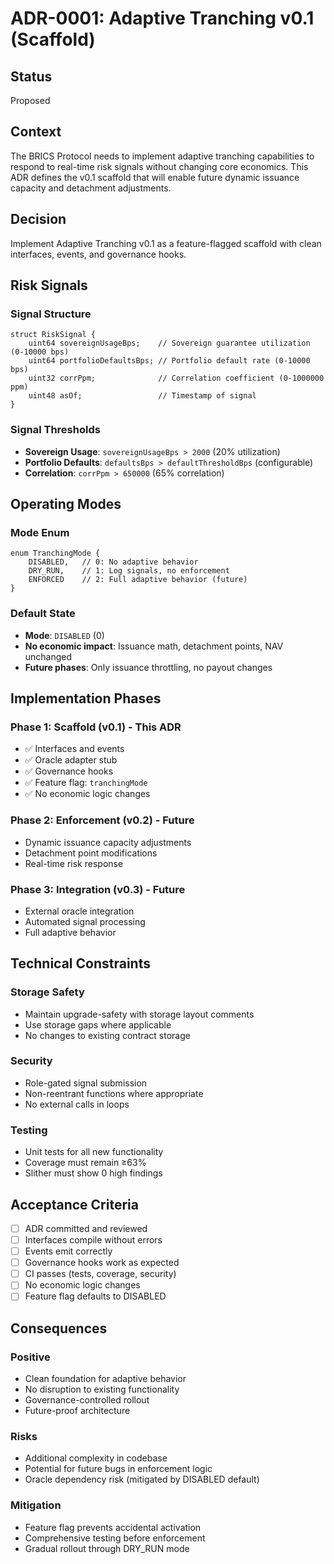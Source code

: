# ADR-0001: Adaptive Tranching v0.1 (Scaffold)

## Status
Proposed

## Context
The BRICS Protocol needs to implement adaptive tranching capabilities to respond to real-time risk signals without changing core economics. This ADR defines the v0.1 scaffold that will enable future dynamic issuance capacity and detachment adjustments.

## Decision
Implement Adaptive Tranching v0.1 as a feature-flagged scaffold with clean interfaces, events, and governance hooks.

## Risk Signals

### Signal Structure
```solidity
struct RiskSignal {
    uint64 sovereignUsageBps;    // Sovereign guarantee utilization (0-10000 bps)
    uint64 portfolioDefaultsBps; // Portfolio default rate (0-10000 bps)  
    uint32 corrPpm;              // Correlation coefficient (0-1000000 ppm)
    uint48 asOf;                 // Timestamp of signal
}
```

### Signal Thresholds
- **Sovereign Usage**: `sovereignUsageBps > 2000` (20% utilization)
- **Portfolio Defaults**: `defaultsBps > defaultThresholdBps` (configurable)
- **Correlation**: `corrPpm > 650000` (65% correlation)

## Operating Modes

### Mode Enum
```solidity
enum TranchingMode {
    DISABLED,   // 0: No adaptive behavior
    DRY_RUN,    // 1: Log signals, no enforcement
    ENFORCED    // 2: Full adaptive behavior (future)
}
```

### Default State
- **Mode**: `DISABLED` (0)
- **No economic impact**: Issuance math, detachment points, NAV unchanged
- **Future phases**: Only issuance throttling, no payout changes

## Implementation Phases

### Phase 1: Scaffold (v0.1) - This ADR
- ✅ Interfaces and events
- ✅ Oracle adapter stub
- ✅ Governance hooks
- ✅ Feature flag: `tranchingMode`
- ✅ No economic logic changes

### Phase 2: Enforcement (v0.2) - Future
- Dynamic issuance capacity adjustments
- Detachment point modifications
- Real-time risk response

### Phase 3: Integration (v0.3) - Future  
- External oracle integration
- Automated signal processing
- Full adaptive behavior

## Technical Constraints

### Storage Safety
- Maintain upgrade-safety with storage layout comments
- Use storage gaps where applicable
- No changes to existing contract storage

### Security
- Role-gated signal submission
- Non-reentrant functions where appropriate
- No external calls in loops

### Testing
- Unit tests for all new functionality
- Coverage must remain ≥63%
- Slither must show 0 high findings

## Acceptance Criteria
- [ ] ADR committed and reviewed
- [ ] Interfaces compile without errors
- [ ] Events emit correctly
- [ ] Governance hooks work as expected
- [ ] CI passes (tests, coverage, security)
- [ ] No economic logic changes
- [ ] Feature flag defaults to DISABLED

## Consequences

### Positive
- Clean foundation for adaptive behavior
- No disruption to existing functionality
- Governance-controlled rollout
- Future-proof architecture

### Risks
- Additional complexity in codebase
- Potential for future bugs in enforcement logic
- Oracle dependency risk (mitigated by DISABLED default)

### Mitigation
- Feature flag prevents accidental activation
- Comprehensive testing before enforcement
- Gradual rollout through DRY_RUN mode
